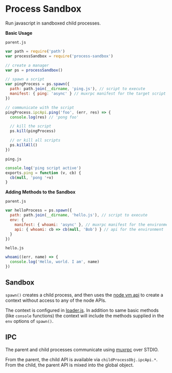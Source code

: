 # Process Sandbox

Run javascript in sandboxed child processes.

**Basic Usage**

`parent.js`

```js
var path = require('path')
var processSandbox = require('process-sandbox')

// create a manager
var ps = processSandbox()

// spawn a script
var pingProcess = ps.spawn({
  path: path.join(__dirname, 'ping.js'), // script to execute
  manifest: { ping: 'async' } // muxrpc manifest for the target script
})

// communicate with the script
pingProcess.ipcApi.ping('foo', (err, res) => {
  console.log(res) // 'pong foo'

  // kill the script
  ps.kill(pingProcess)

  // or kill all scripts
  ps.killAll()
})
```

`ping.js`

```js
console.log('ping script active')
exports.ping = function (v, cb) {
  cb(null, 'pong '+v)
}
```

**Adding Methods to the Sandbox**

`parent.js`

```js
var helloProcess = ps.spawn({
  path: path.join(__dirname, 'hello.js'), // script to execute
  env: {
    manifest: { whoami: 'async' }, // muxrpc manifest for the environment
    api: { whoami: cb => cb(null, 'Bob') } // api for the environment
  }
})
```

`hello.js`

```js
whoami((err, name) => {
  console.log('Hello, world. I am', name)
})
```

## Sandbox

`spawn()` creates a child process, and then uses the [node vm api](https://nodejs.org/api/vm.html) to create a context without access to any of the node APIs.

The context is configured in [loader.js](./loader.js).
In addition to same basic methods (like `console` functions) the context will include the methods supplied in the `env` options of `spawn()`.


## IPC

The parent and child processes communicate using [muxrpc](npm.im/muxrpc) over STDIO.

From the parent, the child API is available via `childProcessObj.ipcApi.*`.
From the child, the parent API is mixed into the global object.

